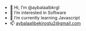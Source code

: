 - 👋 Hi, I’m @aybalaalbkrgl
- 👀 I’m interested in  Software
- 🌱 I’m currently learning Javascript
- 📫 aybalaalibekiroglu2@gmail.com
<!---
aybalaalbkrgl/aybalaalbkrgl is a ✨ special ✨ repository because its `README.md` (this file) appears on your GitHub profile.
You can click the Preview link to take a look at your changes.
--->
